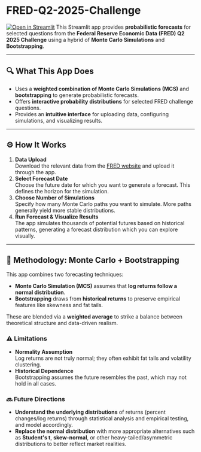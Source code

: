 # FRED-Q2-2025-Challenge

[![Open in Streamlit](https://static.streamlit.io/badges/streamlit_badge_black_white.svg)](https://fred-q2-2025.streamlit.app/)
This Streamlit app provides **probabilistic forecasts** for selected questions from the **Federal Reserve Economic Data (FRED) Q2 2025 Challenge** using a hybrid of **Monte Carlo Simulations** and **Bootstrapping**.  

---

## 🔍 What This App Does
- Uses a **weighted combination of Monte Carlo Simulations (MCS)** and **bootstrapping** to generate probabilistic forecasts.
- Offers **interactive probability distributions** for selected FRED challenge questions.
- Provides an **intuitive interface** for uploading data, configuring simulations, and visualizing results.

---

## ⚙️ How It Works
1. **Data Upload**  
   Download the relevant data from the [FRED website](https://fred.stlouisfed.org/) and upload it through the app.
2. **Select Forecast Date**  
   Choose the future date for which you want to generate a forecast. This defines the horizon for the simulation.
3. **Choose Number of Simulations**  
   Specify how many Monte Carlo paths you want to simulate. More paths generally yield more stable distributions.
4. **Run Forecast & Visualize Results**  
   The app simulates thousands of potential futures based on historical patterns, generating a forecast distribution which you can explore visually.

---

## 🧠 Methodology: Monte Carlo + Bootstrapping

This app combines two forecasting techniques:
- **Monte Carlo Simulation (MCS)** assumes that **log returns follow a normal distribution**.
- **Bootstrapping** draws from **historical returns** to preserve empirical features like skewness and fat tails.

These are blended via a **weighted average** to strike a balance between theoretical structure and data-driven realism.

### ⚠️ Limitations
- **Normality Assumption**  
  Log returns are not truly normal; they often exhibit fat tails and volatility clustering.
- **Historical Dependence**  
  Bootstrapping assumes the future resembles the past, which may not hold in all cases.

### 🔜 Future Directions
- **Understand the underlying distributions** of returns (percent changes/log returns) through statistical analysis and empirical testing, and model accordingly.
- **Replace the normal distribution** with more appropriate alternatives such as **Student's t**, **skew-normal**, or other heavy-tailed/asymmetric distributions to better reflect market realities.
